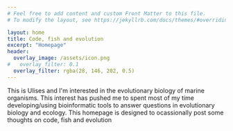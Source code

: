 ```yaml
---
# Feel free to add content and custom Front Matter to this file.
# To modify the layout, see https://jekyllrb.com/docs/themes/#overriding-theme-defaults

layout: home
title: Code, fish and evolution
excerpt: "Homepage"
header:
  overlay_image: /assets/icon.png
#   overlay_filter: 0.1
  overlay_filter: rgba(28, 146, 202, 0.5)
---
```

This is Ulises and I'm interested in the evolutionary biology of marine
organisms. This interest has pushed me to spent most of my time developing/using
bioinformatic tools to answer questions in evolutionary biology and ecology. This
homepage is designed to ocassionally post some thoughts on code, fish and evolution
